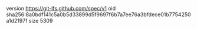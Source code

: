 version https://git-lfs.github.com/spec/v1
oid sha256:8a0bdf141c5a0b5d33899d5f9697f6b7a7ee76a3bfdece01b7754250a1d2197f
size 5309
